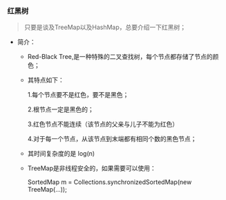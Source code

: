 ### 红黑树

> 只要是谈及TreeMap以及HashMap，总要介绍一下红黑树；

- 简介：

  - Red-Black Tree,是一种特殊的二叉查找树，每个节点都存储了节点的颜色；

  - 其特点如下：

    1.每个节点要不是红色，要不是黑色；

    2.根节点一定是黑色的；

    3.红色节点不能连续（该节点的父亲与儿子不能为红色）

    4.对于每一个节点，从该节点到末端都有相同个数的黑色节点；

  - 其时间复杂度的是 log(n)

  - TreeMap是非线程安全的，如果需要可以使用：

    SortedMap m = Collections.synchronizedSortedMap(new TreeMap(...));